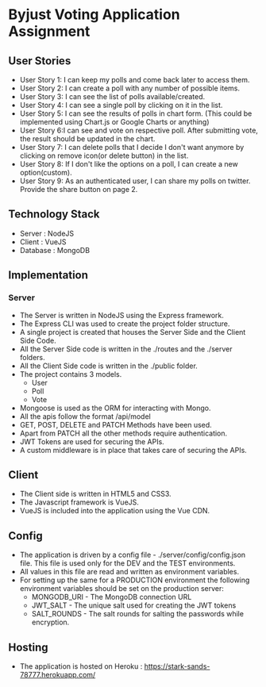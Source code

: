 # Byjust Voting Application Assignment

## User Stories

* User Story 1: I can keep my polls and come back later to access them.
* User Story 2: I can create a poll with any number of possible items.
* User Story 3: I can see the list of polls available/created.
* User Story 4: I can see a single poll by clicking on it in the list.
* User Story 5: I can see the results of polls in chart form. (This could be implemented using Chart.js or Google Charts or anything)
* User Story 6:I can see and vote on respective poll. After submitting vote, the result should be updated in the chart.
* User Story 7: I can delete polls that I decide I don't want anymore by clicking on remove icon(or delete button) in the list.
* User Story 8: If I don't like the options on a poll, I can create a new option(custom).
* User Story 9: As an authenticated user, I can share my polls on twitter. Provide the share button on page 2.

## Technology Stack

* Server : NodeJS
* Client : VueJS 
* Database : MongoDB

## Implementation

### Server

* The Server is written in NodeJS using the Express framework.
* The Express CLI was used to create the project folder structure.
* A single project is created that houses the Server Side and the Client Side Code.
* All the Server Side code is written in the ./routes and the ./server folders.
* All the Client Side code is written in the ./public folder.
* The project contains 3 models.
  * User
  * Poll
  * Vote
* Mongoose is used as the ORM for interacting with Mongo.
* All the apis follow the format /api/model
* GET, POST, DELETE and PATCH Methods have been used.
* Apart from PATCH all the other methods require authentication.
* JWT Tokens are used for securing the APIs.
* A custom middleware is in place that takes care of securing the APIs.

## Client

* The Client side is written in HTML5 and CSS3.
* The Javascript framework is VueJS.
* VueJS is included into the application using the Vue CDN.

## Config

* The application is driven by a config file - ./server/config/config.json file. This file is used only for the DEV and the TEST environments. 
* All values in this file are read and written as environment variables.
* For setting up the same for a PRODUCTION environment the following environment variables should be set on the production server:
  * MONGODB_URI - The MongoDB connection URL
  * JWT_SALT - The unique salt used for creating the JWT tokens
  * SALT_ROUNDS - The salt rounds for salting the passwords while encryption.
 
 ## Hosting
 
 * The application is hosted on Heroku : https://stark-sands-78777.herokuapp.com/

